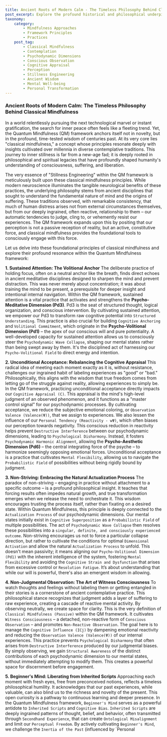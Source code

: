 ```yaml
---
title: Ancient Roots of Modern Calm - The Timeless Philosophy Behind Classical Mindfulness
post_excerpt: Explore the profound historical and philosophical underpinnings of classical mindfulness, a cornerstone of the Quantum Mindfulness framework. Discover how principles like sustained attention and non-judgmental observation, refined over millennia, offer timeless wisdom for navigating modern stress and cultivating inner calm. This deep dive reveals how ancient practices inform our contemporary understanding of consciousness and personal transformation.
taxonomy:
    category:
        - Mindfulness Approaches
        - Framework Principles
        - Practices
    post_tag:
        - Classical Mindfulness
        - Contemplation
        - Psychodynamic Dimensions
        - Conscious Observation
        - Cognitive Appraisal
        - Perception
        - Stillness Engineering
        - Ancient Wisdom
        - Mental Well-being
        - Personal Transformation
---
```

### Ancient Roots of Modern Calm: The Timeless Philosophy Behind Classical Mindfulness

In a world relentlessly pursuing the next technological marvel or instant gratification, the search for inner peace often feels like a fleeting trend. Yet, the Quantum Mindfulness (QM) framework anchors itself not in novelty, but in the profound, time-tested wisdom of centuries past. At its very core lies "classical mindfulness," a concept whose principles resonate deeply with insights cultivated over millennia in diverse contemplative traditions. This journey to inner stillness is far from a new-age fad; it is deeply rooted in philosophical and spiritual legacies that have profoundly shaped humanity's understanding of consciousness, suffering, and liberation.

The very essence of "Stillness Engineering" within the QM framework is meticulously built upon these classical mindfulness principles. While modern neuroscience illuminates the tangible neurological benefits of these practices, the underlying philosophy stems from ancient disciplines that sought to understand the fundamental nature of mind and the origins of suffering. These traditions observed, with remarkable consistency, that much of human distress arises not from external circumstances themselves, but from our deeply ingrained, often reactive, relationship to them – our automatic tendencies to judge, cling to, or vehemently resist our experiences. The QM framework expands upon this by positing that our perception is not a passive reception of reality, but an active, constitutive force, and classical mindfulness provides the foundational tools to consciously engage with this force.

Let us delve into these foundational principles of classical mindfulness and explore their profound resonance within the Quantum Mindfulness framework:

**1. Sustained Attention: The Volitional Anchor**
The deliberate practice of holding focus, often on a neutral anchor like the breath, finds direct echoes in ancient meditative disciplines designed to sharpen the mind and prevent distraction. This was never merely about concentration; it was about training the mind to be present, a prerequisite for deeper insight and intentional internal navigation. Within the QM framework, sustained attention is a vital practice that activates and strengthens the **Psycho-Meditative Dimension (Pd3)**. Pd3 is the seat of structured thought, logical organization, and conscious intervention. By cultivating sustained attention, we empower our Pd3 to transform raw cognitive potential into `Structured Understanding`. This practice is also crucial for building `Cognitive Anchoring` and `Volitional Commitment`, which originate in the **Psycho-Volitional Dimension (Pd1)** – the apex of our conscious will and pure potentiality. A well-developed capacity for sustained attention allows us to consciously steer the `Psychodynamic Wave Collapse`, shaping our mental states rather than being swept away by them. It's the disciplined act of harnessing our `Psycho-Volitional Field` to direct energy and intention.

**2. Unconditional Acceptance: Rebalancing the Cognitive Appraisal**
This radical idea of meeting each moment exactly as it is, without resistance, challenges our ingrained habit of labeling experiences as "good" or "bad." Philosophically, this aligns with the wisdom that true freedom comes from letting go of the struggle against reality, allowing experiences to simply be. In the QM framework, practicing unconditional acceptance directly impacts our `Cognitive Appraisal (C)`. This appraisal is the mind's high-level judgment of an observed phenomenon, and it functions as a "master control signal" for our psychodynamic processes. By cultivating acceptance, we reduce the subjective emotional coloring, or `Observation Valence (Valence(Ψ))`, that we assign to experiences. We also lessen the influence of our `Personal Tendency (Reactivity - wΨ)`, which often biases our perception towards negativity. This conscious reduction in reactivity helps prevent `Destructive Interference` between our psychodynamic dimensions, leading to `Psychological Disharmony`. Instead, it fosters `Psychodynamic Harmonic Alignment`, allowing the **Psycho-Aesthetic Dimension (Pd6)** – the central integrating force of the psyche – to harmonize seemingly opposing emotional forces. Unconditional acceptance is a practice that cultivates `Mental Flexibility`, allowing us to navigate the `Probabilistic Field` of possibilities without being rigidly bound by judgment.

**3. Non-Striving: Embracing the Natural Actualization Process**
The paradox of non-striving – engaging in practice without attachment to a specific outcome – is a profound philosophical insight. It teaches that forcing results often impedes natural growth, and true transformation emerges when we release the need to orchestrate it. This wisdom encourages trusting the process itself, rather than fixating on a desired state. Within Quantum Mindfulness, this principle is deeply connected to the `Actualization Process` of our psychodynamic dimensions. Our mental states initially exist in `Cognitive Superposition` as a `Probabilistic Field` of multiple possibilities. The act of `Psychodynamic Wave Collapse` then resolves these possibilities into a `singular, definite, and consciously experienced outcome`. Non-striving encourages us not to force a particular collapse direction, but rather to cultivate the conditions for optimal `Dimensional Activation` and allow the natural `Actualization Process` to unfold. This doesn't mean passivity; it means aligning our `Psycho-Volitional Dimension (Pd1)` with the inherent intelligence of the system, fostering `Mental Flexibility` and avoiding the `Cognitive Strain and Dysfunction` that arises from excessive control or `Resolution Fatigue`. It’s about understanding that while our will is powerful, there's also an emergent wisdom in allowing.

**4. Non-Judgmental Observation: The Art of Witness Consciousness**
To watch thoughts and feelings without labeling them or getting entangled in their stories is a cornerstone of ancient contemplative practice. This philosophical stance recognizes that judgment adds a layer of suffering to raw experience, creating a cascade of reactive mental activity. By observing neutrally, we create space for clarity. This is the very definition of `Classical Mindfulness (Passive)` within the QM framework. It cultivates `Witness Consciousness` – a detached, non-reactive form of `Conscious Observation` – and promotes `Non-Reactive Observation`. The goal here is to manage the `Cognitive Influence (ICj)` by dampening emotional reactivity and reducing the `Observation Valence (Valence(Ψ))` of our internal experiences. This practice prevents `Psychological Disharmony` that often arises from `Destructive Interference` produced by our judgmental biases. By simply observing, we gain `Structural Awareness` of the distinct contributions of each psychodynamic dimension to our mental states, without immediately attempting to modify them. This creates a powerful space for discernment before engagement.

**5. Beginner's Mind: Liberating from Inherited Scripts**
Approaching each moment with fresh eyes, free from preconceived notions, reflects a timeless philosophical humility. It acknowledges that our past experiences, while valuable, can also blind us to the richness and novelty of the present. This open curiosity is a pathway to continuous learning and deeper presence. In the Quantum Mindfulness framework, `Beginner's Mind` serves as a powerful antidote to `Inherited Scripts` and `Cognitive Bias`. `Inherited Scripts` are deeply ingrained patterns of thought, belief, and behavior, often transmitted through `Secondhand Experience`, that can create `Ontological Misalignment` and limit our `Perceptual Freedom`. By actively cultivating `Beginner's Mind`, we challenge the `Inertia of the Past` (influenced by `Personal